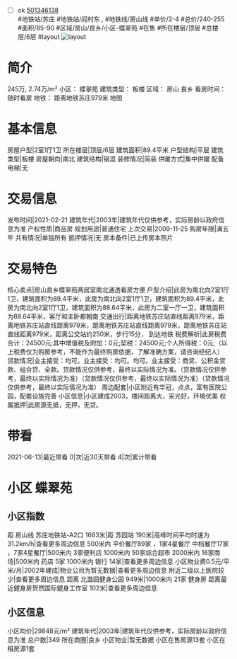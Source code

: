 - [ ] ok [501346138](https://bj.5i5j.com/ershoufang/501346138.html)  
 #地铁站/苏庄 #地铁站/阎村东 ,  #地铁线/房山线
#单价/2-4 #总价/240-255 #面积/85-90   #区域/房山/良乡/小区-蝶翠苑 #在售 #所在楼层/顶层 #总楼层/6层 #layout 
![layout](http://image2a.5i5j.com/bdir/layout/345556.jpg_P5.jpg) 
# 简介 
 245万,  2.74万/m² 
小区： 蝶翠苑
建筑类型： 板楼
区域： 房山 良乡
看房时间： 随时看房
地铁： 距离地铁苏庄979米 地图
# 基本信息 
 房屋户型|2室1厅1卫
所在楼层|顶层/6层
建筑面积|89.4平米
户型结构|平层
建筑类型|板楼
房屋朝向|南北
建筑结构|钢混
装修情况|简装
供暖方式|集中供暖
配备电梯|无
# 交易信息 
 发布时间|2021-02-21
建筑年代|2003年|建筑年代仅供参考，实际房龄以政府信息为准
产权性质|商品房
规划用途|普通住宅
上次交易|2009-11-25
购房年限|满五年
共有情况|单独所有
抵押情况|无
房本备件|已上传房本照片
# 交易特色 
 核心卖点|房山良乡蝶翠苑两居室南北通透看房方便
户型介绍|此房为南北向2室1厅1卫，建筑面积为89.4平米，此房为南北向2室1厅1卫，建筑面积为89.4平米，此房为南北向2室1厅1卫，建筑面积为88.64平米，此房为二室一厅一卫，建筑面积为88.64平米，客厅和主卧都朝南
交通出行|距离地铁苏庄站直线距离979米，距离地铁苏庄站直线距离979米，距离地铁苏庄站直线距离979米，距离地铁苏庄站直线距离979米，距离公交站约250米，步行15分， 到达地铁
税费解析|此房税费合计：24500元;其中增值税及附加：0元;契税：24500元;个人所得税：0元;（以上税费仅为购房参考，不能作为最终购房依据，了解准确方案，请咨询经纪人）
贷款情况|业主接受：均可。业主接受：均可。均可。业主接受：商贷、公积金贷款、组合贷、全款。贷款情况仅供参考，最终以实际情况为准。（贷款情况仅供参考，最终以实际情况为准）（贷款情况仅供参考，最终以实际情况为准）（贷款情况仅供参考，最终以实际情况为准）
周边配套|小区附近有华冠，点点，富有医院公园，配套设施完善
小区信息|小区建成2003，楼间距离大，采光好，环境优美
权属抵押|此房源无抵，无押，无贷。
# 带看 
 2021-06-13|最近带看	 0|次|近30天带看	 4|次|累计带看
# 小区 蝶翠苑
## 小区指数 
 距 房山线 苏庄地铁站-A2口 1683米|距 苏园站 190米|高峰时间平均时速为31.2km/h|查看更多周边信息
500米内 平价餐厅89家 ，1家4星餐厅
中档餐厅17家 ，7家4星餐厅|500米内 3家便利店
1000米内 50家综合超市
2000米内 16家商场|500米内 药店 5家
1000米内 银行 14家|查看更多周边信息
小区物业费0.5元/平米/月|2002年建成|物业公司为暂无数据|查看更多周边信息
附近二级以上医院较少|查看更多周边信息
距离 北潞园健身公园 949米|1000米内 21家 健身房
距离最近健身房贺然国际健身工作室 102米|查看更多周边信息
## 小区信息 
 小区均价|29848元/m²
建筑年代|2003年|建筑年代仅供参考，实际房龄以政府信息为准
总户数|349
所在商圈|良乡
小区物业|暂无数据
小区在售房源13套
小区在租房源1套
